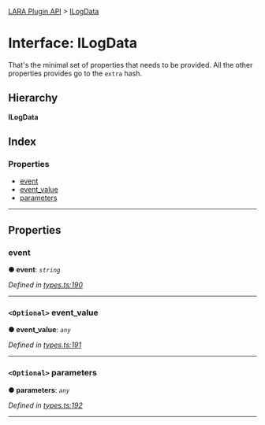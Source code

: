 [LARA Plugin API](../README.md) > [ILogData](../interfaces/ilogdata.md)

# Interface: ILogData

That's the minimal set of properties that needs to be provided. All the other properties provides go to the `extra` hash.

## Hierarchy

**ILogData**

## Index

### Properties

* [event](ilogdata.md#event)
* [event_value](ilogdata.md#event_value)
* [parameters](ilogdata.md#parameters)

---

## Properties

<a id="event"></a>

###  event

**● event**: *`string`*

*Defined in [types.ts:190](../../../lara-typescript/src/plugin-api/types.ts#L190)*

___
<a id="event_value"></a>

### `<Optional>` event_value

**● event_value**: *`any`*

*Defined in [types.ts:191](../../../lara-typescript/src/plugin-api/types.ts#L191)*

___
<a id="parameters"></a>

### `<Optional>` parameters

**● parameters**: *`any`*

*Defined in [types.ts:192](../../../lara-typescript/src/plugin-api/types.ts#L192)*

___

